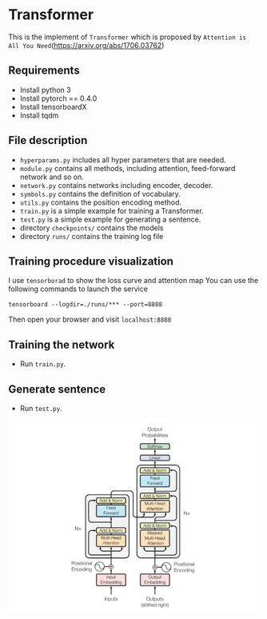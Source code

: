 # Transformer
This is the implement of `Transformer` which is proposed by 
`Attention is All You Need`(https://arxiv.org/abs/1706.03762)

## Requirements
  * Install python 3
  * Install pytorch == 0.4.0
  * Install tensorboardX
  * Install tqdm

## File description
  * `hyperparams.py` includes all hyper parameters that are needed.
  * `module.py` contains all methods, including attention, feed-forward network and so on.
  * `network.py` contains networks including encoder, decoder.
  * `symbols.py` contains the definition of vocabulary.
  * `utils.py` contains the position encoding method.
  * `train.py` is a simple example for training a Transformer. 
  * `test.py` is a simple example for generating a sentence.
  * directory `checkpoints/` contains the models
  * directory `runs/` contains the training log file

## Training procedure visualization
I use `tensorborad` to show the loss curve and attention map
You can use the following commands to launch the service
```
tensorboard --logdir=./runs/*** --port=8888
```
Then open your browser and visit `localhost:8888`

## Training the network
  * Run `train.py`.


## Generate sentence
  * Run `test.py`.

<img src="./network_structure.jpg" alt="transformer" align=center />
  




